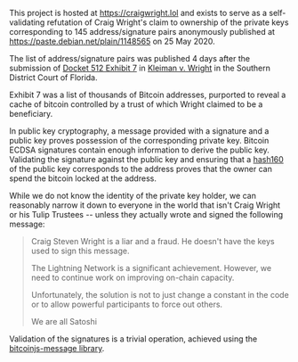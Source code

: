 This project is hosted at https://craigwright.lol and exists to serve as a self-validating refutation of Craig Wright's claim to ownership of the private keys corresponding to 145 address/signature pairs anonymously published at https://paste.debian.net/plain/1148565 on 25 May 2020.

The list of address/signature pairs was published 4 days after the submission of [Docket 512 Exhibit 7](https://www.courtlistener.com/recap/gov.uscourts.flsd.521536/gov.uscourts.flsd.521536.512.7.pdf) in [Kleiman v. Wright](https://www.courtlistener.com/docket/6309656/kleiman-v-wright/) in the Southern District Court of Florida. 

Exhibit 7 was a list of thousands of Bitcoin addresses, purported to reveal a cache of bitcoin controlled by a trust of which Wright claimed to be a beneficiary. 

In public key cryptography, a message provided with a signature and a public key proves possession of the corresponding private key. Bitcoin ECDSA signatures contain enough information to derive the public key. Validating the signature against the public key and ensuring that a [hash160](https://learnmeabitcoin.com/guide/public-key-hash) of the public key corresponds to the address proves that the owner can spend the bitcoin locked at the address. 

While we do not know the identity of the private key holder, we can reasonably narrow it down to everyone in the world that isn't Craig Wright or his Tulip Trustees -- unless they actually wrote and signed the following message: 

> Craig Steven Wright is a liar and a fraud. He doesn't have the keys used to sign this message.
>
> The Lightning Network is a significant achievement. However, we need to continue work on improving on-chain capacity.
>
> Unfortunately, the solution is not to just change a constant in the code or to allow powerful participants to force out others.
>
> We are all Satoshi

Validation of the signatures is a trivial operation, achieved using the [bitcoinjs-message library](https://github.com/bitcoinjs/bitcoinjs-message).
